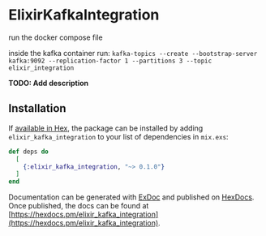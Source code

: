 # ElixirKafkaIntegration

run the docker compose file

inside the kafka container run:
`kafka-topics --create --bootstrap-server kafka:9092 --replication-factor 1 --partitions 3 --topic elixir_integration`

**TODO: Add description**

## Installation

If [available in Hex](https://hex.pm/docs/publish), the package can be installed
by adding `elixir_kafka_integration` to your list of dependencies in `mix.exs`:

```elixir
def deps do
  [
    {:elixir_kafka_integration, "~> 0.1.0"}
  ]
end
```

Documentation can be generated with [ExDoc](https://github.com/elixir-lang/ex_doc)
and published on [HexDocs](https://hexdocs.pm). Once published, the docs can
be found at [https://hexdocs.pm/elixir_kafka_integration](https://hexdocs.pm/elixir_kafka_integration).

